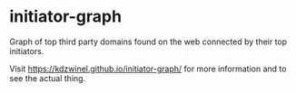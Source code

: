 # initiator-graph
Graph of top third party domains found on the web connected by their top initiators.

Visit https://kdzwinel.github.io/initiator-graph/ for more information and to see the actual thing.
